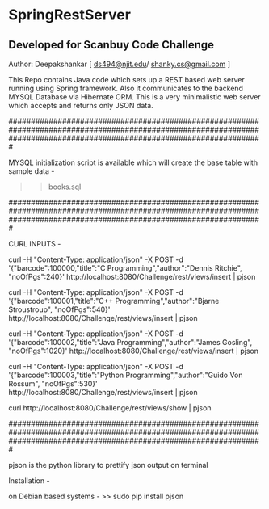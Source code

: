 # SpringRestServer
Developed for Scanbuy Code Challenge
------------------------------------

Author: Deepakshankar [ ds494@njit.edu/ shanky.cs@gmail.com ]

This Repo contains Java code which sets up a REST based web server running using Spring framework.
Also it communicates to the backend MYSQL Database via Hibernate ORM. This is a very minimalistic
web server which accepts and returns only JSON data. 


#########################################################################################################################################################################

MYSQL initialization script is available which will create the  base table with sample data -

 >> books.sql


#########################################################################################################################################################################

CURL INPUTS -

curl -H "Content-Type: application/json" -X POST -d '{"barcode":100000,"title":"C Programming","author":"Dennis Ritchie", "noOfPgs":240}' http://localhost:8080/Challenge/rest/views/insert | pjson

curl -H "Content-Type: application/json" -X POST -d '{"barcode":100001,"title":"C++ Programming","author":"Bjarne Stroustroup", "noOfPgs":540}' http://localhost:8080/Challenge/rest/views/insert | pjson

curl -H "Content-Type: application/json" -X POST -d '{"barcode":100002,"title":"Java Programming","author":"James Gosling", "noOfPgs":1020}' http://localhost:8080/Challenge/rest/views/insert | pjson

curl -H "Content-Type: application/json" -X POST -d '{"barcode":100003,"title":"Python Programming","author":"Guido Von Rossum", "noOfPgs":530}' http://localhost:8080/Challenge/rest/views/insert | pjson

curl  http://localhost:8080/Challenge/rest/views/show | pjson

#########################################################################################################################################################################

pjson is the python library to prettify json output on terminal

Installation -

on Debian based systems -
	>> sudo pip install pjson


